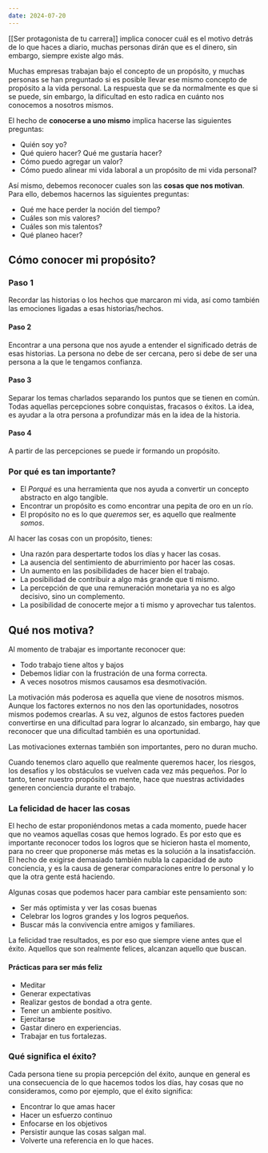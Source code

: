 ```yaml
---
date: 2024-07-20
---
```


[[Ser protagonista de tu carrera]] implica conocer cuál es el motivo detrás de lo que haces a diario, muchas personas dirán que es el dinero, sin embargo, siempre existe algo más.

Muchas empresas trabajan bajo el concepto de un propósito, y muchas personas se han preguntado si es posible llevar ese mismo concepto de propósito a la vida personal. La respuesta que se da normalmente es que si se puede, sin embargo, la dificultad en esto radica en cuánto nos conocemos a nosotros mismos.

El hecho de **conocerse a uno mismo** implica hacerse las siguientes preguntas:

- Quién soy yo?
- Qué quiero hacer? Qué me gustaría hacer?
- Cómo puedo agregar un valor?
- Cómo puedo alinear mi vida laboral a un propósito de mi vida personal?


Así mismo, debemos reconocer cuales son las **cosas que nos motivan**. Para ello, debemos hacernos las siguientes preguntas:

- Qué me hace perder la noción del tiempo?
- Cuáles son mis valores?
- Cuáles son mis talentos?
- Qué planeo hacer?

## Cómo conocer mi propósito?
### Paso 1
Recordar las historias o los hechos que marcaron mi vida, así como también las emociones ligadas a esas historias/hechos.
#### Paso 2
Encontrar a una persona que nos ayude a entender el significado detrás de esas historias. La persona no debe de ser cercana, pero si debe de ser una persona a la que le tengamos confianza.
#### Paso 3
Separar los temas charlados separando los puntos que se tienen en común. Todas aquellas percepciones sobre conquistas, fracasos o éxitos. La idea, es ayudar a la otra persona a profundizar más en la idea de la historia.
#### Paso 4
A partir de las percepciones se puede ir formando un propósito.

### Por qué es tan importante?
- El *Porqué* es una herramienta que nos ayuda a convertir un concepto abstracto en algo tangible.
- Encontrar un propósito es como encontrar una pepita de oro en un río.
- El propósito no es lo que *queremos* ser, es aquello que realmente *somos*.

Al hacer las cosas con un propósito, tienes:
- Una razón para despertarte todos los días y hacer las cosas.
- La ausencia del sentimiento de aburrimiento por hacer las cosas.
- Un aumento en las posibilidades de hacer bien el trabajo.
- La posibilidad de contribuir a algo más grande que ti mismo.
- La percepción de que una remuneración monetaria ya no es algo decisivo, sino un complemento.
- La posibilidad de conocerte mejor a ti mismo y aprovechar tus talentos.

## Qué nos motiva?
Al momento de trabajar es importante reconocer que:
- Todo trabajo tiene altos y bajos
- Debemos lidiar con la frustración de una forma correcta.
- A veces nosotros mismos causamos esa desmotivación.

La motivación más poderosa es aquella que viene de nosotros mismos. Aunque los factores externos no nos den las oportunidades, nosotros mismos podemos crearlas. A su vez, algunos de estos factores pueden convertirse en una dificultad para lograr lo alcanzado, sin embargo, hay que reconocer que una dificultad también es una oportunidad.

Las motivaciones externas también son importantes, pero no duran mucho.

Cuando tenemos claro aquello que realmente queremos hacer, los riesgos, los desafíos y los obstáculos se vuelven cada vez más pequeños. Por lo tanto, tener nuestro propósito en mente, hace que nuestras actividades generen conciencia durante el trabajo.

### La felicidad de hacer las cosas
El hecho de estar proponiéndonos metas a cada momento, puede hacer que no veamos aquellas cosas que hemos logrado. Es por esto que es importante reconocer todos los logros que se hicieron hasta el momento, para no creer que proponerse más metas es la solución a la insatisfacción. El hecho de exigirse demasiado también nubla la capacidad de auto conciencia, y es la causa de generar comparaciones entre lo personal y lo que la otra gente está haciendo.

Algunas cosas que podemos hacer para cambiar este pensamiento son:

- Ser más optimista y ver las cosas buenas
- Celebrar los logros grandes y los logros pequeños.
- Buscar más la convivencia entre amigos y familiares.

La felicidad trae resultados, es por eso que siempre viene antes que el éxito. Aquellos que son realmente felices, alcanzan aquello que buscan.
#### Prácticas para ser más feliz
- Meditar
- Generar expectativas
- Realizar gestos de bondad a otra gente.
- Tener un ambiente positivo.
- Ejercitarse
- Gastar dinero en experiencias.
- Trabajar en tus fortalezas.

### Qué significa el éxito?
Cada persona tiene su propia percepción del éxito, aunque en general es una consecuencia de lo que hacemos todos los días, hay cosas que no consideramos, como por ejemplo, que el éxito significa:
- Encontrar lo que amas hacer
- Hacer un esfuerzo continuo
- Enfocarse en los objetivos
- Persistir aunque las cosas salgan mal.
- Volverte una referencia en lo que haces.